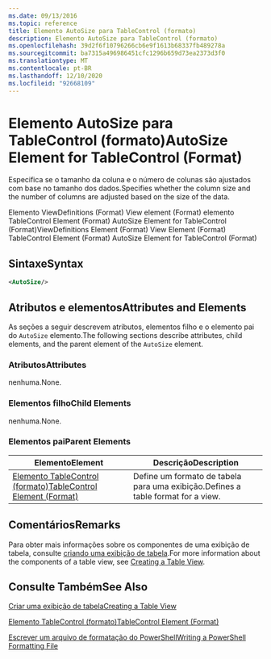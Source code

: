 ```yaml
---
ms.date: 09/13/2016
ms.topic: reference
title: Elemento AutoSize para TableControl (formato)
description: Elemento AutoSize para TableControl (formato)
ms.openlocfilehash: 39d2f6f10796266cb6e9f1613b68337fb489278a
ms.sourcegitcommit: ba7315a496986451cfc1296b659d73ea2373d3f0
ms.translationtype: MT
ms.contentlocale: pt-BR
ms.lasthandoff: 12/10/2020
ms.locfileid: "92668109"
---
```

# <a name="autosize-element-for-tablecontrol-format"></a><span data-ttu-id="e8b42-103">Elemento AutoSize para TableControl (formato)</span><span class="sxs-lookup"><span data-stu-id="e8b42-103">AutoSize Element for TableControl (Format)</span></span>

<span data-ttu-id="e8b42-104">Especifica se o tamanho da coluna e o número de colunas são ajustados com base no tamanho dos dados.</span><span class="sxs-lookup"><span data-stu-id="e8b42-104">Specifies whether the column size and the number of columns are adjusted based on the size of the data.</span></span>

<span data-ttu-id="e8b42-105">Elemento ViewDefinitions (Format) View element (Format) elemento TableControl Element (Format) AutoSize Element for TableControl (Format)</span><span class="sxs-lookup"><span data-stu-id="e8b42-105">ViewDefinitions Element (Format) View Element (Format) TableControl Element (Format) AutoSize Element for TableControl (Format)</span></span>

## <a name="syntax"></a><span data-ttu-id="e8b42-106">Sintaxe</span><span class="sxs-lookup"><span data-stu-id="e8b42-106">Syntax</span></span>

```xml
<AutoSize/>
```

## <a name="attributes-and-elements"></a><span data-ttu-id="e8b42-107">Atributos e elementos</span><span class="sxs-lookup"><span data-stu-id="e8b42-107">Attributes and Elements</span></span>

<span data-ttu-id="e8b42-108">As seções a seguir descrevem atributos, elementos filho e o elemento pai do `AutoSize` elemento.</span><span class="sxs-lookup"><span data-stu-id="e8b42-108">The following sections describe attributes, child elements, and the parent element of the `AutoSize` element.</span></span>

### <a name="attributes"></a><span data-ttu-id="e8b42-109">Atributos</span><span class="sxs-lookup"><span data-stu-id="e8b42-109">Attributes</span></span>

<span data-ttu-id="e8b42-110">nenhuma.</span><span class="sxs-lookup"><span data-stu-id="e8b42-110">None.</span></span>

### <a name="child-elements"></a><span data-ttu-id="e8b42-111">Elementos filho</span><span class="sxs-lookup"><span data-stu-id="e8b42-111">Child Elements</span></span>

<span data-ttu-id="e8b42-112">nenhuma.</span><span class="sxs-lookup"><span data-stu-id="e8b42-112">None.</span></span>

### <a name="parent-elements"></a><span data-ttu-id="e8b42-113">Elementos pai</span><span class="sxs-lookup"><span data-stu-id="e8b42-113">Parent Elements</span></span>

|<span data-ttu-id="e8b42-114">Elemento</span><span class="sxs-lookup"><span data-stu-id="e8b42-114">Element</span></span>|<span data-ttu-id="e8b42-115">Descrição</span><span class="sxs-lookup"><span data-stu-id="e8b42-115">Description</span></span>|
|-------------|-----------------|
|[<span data-ttu-id="e8b42-116">Elemento TableControl (formato)</span><span class="sxs-lookup"><span data-stu-id="e8b42-116">TableControl Element (Format)</span></span>](./tablecontrol-element-format.md)|<span data-ttu-id="e8b42-117">Define um formato de tabela para uma exibição.</span><span class="sxs-lookup"><span data-stu-id="e8b42-117">Defines a table format for a view.</span></span>|

## <a name="remarks"></a><span data-ttu-id="e8b42-118">Comentários</span><span class="sxs-lookup"><span data-stu-id="e8b42-118">Remarks</span></span>

<span data-ttu-id="e8b42-119">Para obter mais informações sobre os componentes de uma exibição de tabela, consulte [criando uma exibição de tabela](./creating-a-table-view.md).</span><span class="sxs-lookup"><span data-stu-id="e8b42-119">For more information about the components of a table view, see [Creating a Table View](./creating-a-table-view.md).</span></span>

## <a name="see-also"></a><span data-ttu-id="e8b42-120">Consulte Também</span><span class="sxs-lookup"><span data-stu-id="e8b42-120">See Also</span></span>

[<span data-ttu-id="e8b42-121">Criar uma exibição de tabela</span><span class="sxs-lookup"><span data-stu-id="e8b42-121">Creating a Table View</span></span>](./creating-a-table-view.md)

[<span data-ttu-id="e8b42-122">Elemento TableControl (formato)</span><span class="sxs-lookup"><span data-stu-id="e8b42-122">TableControl Element (Format)</span></span>](./tablecontrol-element-format.md)

[<span data-ttu-id="e8b42-123">Escrever um arquivo de formatação do PowerShell</span><span class="sxs-lookup"><span data-stu-id="e8b42-123">Writing a PowerShell Formatting File</span></span>](./writing-a-powershell-formatting-file.md)
